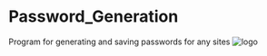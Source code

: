 # Password_Generation
Program for generating and saving passwords for any sites
![logo](https://user-images.githubusercontent.com/99871440/180670655-f7e08b51-2cd9-470b-8edf-1940afc70be0.png)
